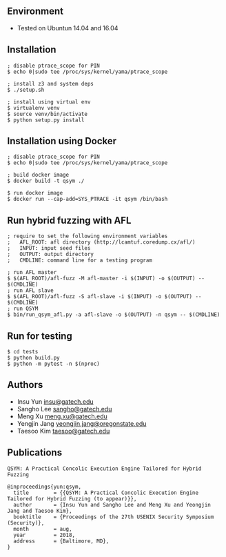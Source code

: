 ## Environment
- Tested on Ubuntun 14.04 and 16.04

## Installation

~~~~{.sh}
; disable ptrace_scope for PIN
$ echo 0|sudo tee /proc/sys/kernel/yama/ptrace_scope

; install z3 and system deps
$ ./setup.sh

; install using virtual env
$ virtualenv venv
$ source venv/bin/activate
$ python setup.py install
~~~~

## Installation using Docker

~~~~{.sh}
; disable ptrace_scope for PIN
$ echo 0|sudo tee /proc/sys/kernel/yama/ptrace_scope

; build docker image
$ docker build -t qsym ./

$ run docker image
$ docker run --cap-add=SYS_PTRACE -it qsym /bin/bash
~~~~


## Run hybrid fuzzing with AFL

~~~~{.sh}
; require to set the following environment variables
;   AFL_ROOT: afl directory (http://lcamtuf.coredump.cx/afl/)
;   INPUT: input seed files
;   OUTPUT: output directory
;   CMDLINE: command line for a testing program

; run AFL master
$ $(AFL_ROOT)/afl-fuzz -M afl-master -i $(INPUT) -o $(OUTPUT) -- $(CMDLINE)
; run AFL slave
$ $(AFL_ROOT)/afl-fuzz -S afl-slave -i $(INPUT) -o $(OUTPUT) -- $(CMDLINE)
; run QSYM
$ bin/run_qsym_afl.py -a afl-slave -o $(OUTPUT) -n qsym -- $(CMDLINE)
~~~~

## Run for testing

~~~~{.sh}
$ cd tests
$ python build.py
$ python -m pytest -n $(nproc)
~~~~

## Authors
- Insu Yun <insu@gatech.edu>
- Sangho Lee <sangho@gatech.edu>
- Meng Xu <meng.xu@gatech.edu>
- Yengjin Jang <yeongjin.jang@oregonstate.edu>
- Taesoo Kim <taesoo@gatech.edu>

## Publications
```
QSYM: A Practical Concolic Execution Engine Tailored for Hybrid Fuzzing

@inproceedings{yun:qsym,
  title        = {{QSYM: A Practical Concolic Execution Engine Tailored for Hybrid Fuzzing (to appear)}},
  author       = {Insu Yun and Sangho Lee and Meng Xu and Yeongjin Jang and Taesoo Kim},
  booktitle    = {Proceedings of the 27th USENIX Security Symposium (Security)},
  month        = aug,
  year         = 2018,
  address      = {Baltimore, MD},
}
```
